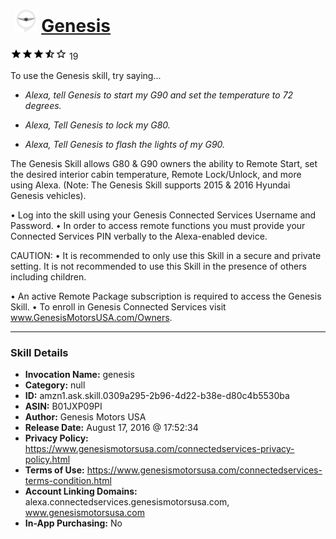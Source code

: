 # &nbsp;<img src="skill_icon" alt="Genesis icon" width="36"> [Genesis](http://alexa.amazon.com/#skills/amzn1.ask.skill.0309a295-2b96-4d22-b38e-d80c4b5530ba)
![3.9 stars](../../images/ic_star_black_18dp_1x.png)![3.9 stars](../../images/ic_star_black_18dp_1x.png)![3.9 stars](../../images/ic_star_black_18dp_1x.png)![3.9 stars](../../images/ic_star_half_black_18dp_1x.png)![3.9 stars](../../images/ic_star_border_black_18dp_1x.png) 19

To use the Genesis skill, try saying...

* *Alexa, tell Genesis to start my G90 and set the temperature to 72 degrees.*

* *Alexa, Tell Genesis to lock my G80.*

* *Alexa, Tell Genesis to flash the lights of my G90.*

The Genesis Skill allows G80 & G90 owners the ability to Remote Start, set the desired interior cabin temperature, Remote Lock/Unlock, and more using Alexa. (Note: The Genesis Skill supports 2015 & 2016 Hyundai Genesis vehicles).

• Log into the skill using your Genesis Connected Services Username and Password. 
• In order to access remote functions you must provide your Connected Services PIN verbally to the Alexa-enabled device. 

CAUTION: 
• It is recommended to only use this Skill in a secure and private setting. It is not recommended to use this Skill in the presence of others including children. 

• An active Remote Package subscription is required to access the Genesis Skill. 
• To enroll in Genesis Connected Services visit www.GenesisMotorsUSA.com/Owners.

***

### Skill Details

* **Invocation Name:** genesis
* **Category:** null
* **ID:** amzn1.ask.skill.0309a295-2b96-4d22-b38e-d80c4b5530ba
* **ASIN:** B01JXP09PI
* **Author:** Genesis Motors USA
* **Release Date:** August 17, 2016 @ 17:52:34
* **Privacy Policy:** https://www.genesismotorsusa.com/connectedservices-privacy-policy.html
* **Terms of Use:** https://www.genesismotorsusa.com/connectedservices-terms-condition.html
* **Account Linking Domains:** alexa.connectedservices.genesismotorsusa.com, www.genesismotorsusa.com
* **In-App Purchasing:** No
